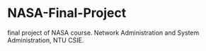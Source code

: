 # NASA-Final-Project
final project of NASA course. Network Administration and System Administration, NTU CSIE.
